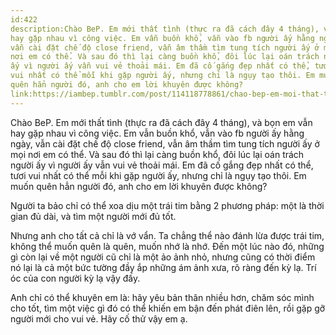 ```yaml
---
id:422
description:Chào BeP. Em mới thất tình (thực ra đã cách đây 4 tháng), và bọn em vẫn
hay gặp nhau vì công việc. Em vẫn buồn khổ, vẫn vào fb người ấy hằng ngày,
vẫn cài đặt chế độ close friend, vẫn âm thầm tìm tung tích người ấy ở mọi
nơi em có thể. Và sau đó thì lại càng buồn khổ, đôi lúc lại oán trách người
ấy vì người ấy vẫn vui vẻ thoải mái. Em đã cố gắng đẹp nhất có thể, tươi
vui nhất có thể mỗi khi gặp người ấy, nhưng chỉ là ngụy tạo thôi. Em muốn
quên hẳn người đó, anh cho em lời khuyên được không?
link:https://iambep.tumblr.com/post/114118778861/chao-bep-em-moi-that-tinh-thuc-ra-a-cach-ay-4
---
```


Chào BeP. Em mới thất tình (thực ra đã cách đây 4 tháng), và bọn em vẫn
hay gặp nhau vì công việc. Em vẫn buồn khổ, vẫn vào fb người ấy hằng ngày,
vẫn cài đặt chế độ close friend, vẫn âm thầm tìm tung tích người ấy ở mọi
nơi em có thể. Và sau đó thì lại càng buồn khổ, đôi lúc lại oán trách người
ấy vì người ấy vẫn vui vẻ thoải mái. Em đã cố gắng đẹp nhất có thể, tươi
vui nhất có thể mỗi khi gặp người ấy, nhưng chỉ là ngụy tạo thôi. Em muốn
quên hẳn người đó, anh cho em lời khuyên được không?

Người ta bảo chỉ có thể xoa dịu một trái tim bằng 2 phương pháp: một là
thời gian đủ dài, và tìm một người mới đủ tốt.

Nhưng anh cho tất cả chỉ là vớ vẩn. Ta chẳng thể nào đánh lừa được trái
tim, không thể muốn quên là quên, muốn nhớ là nhớ. Đến một lúc nào đó, những
gì còn lại về một người cũ chỉ là một ảo ảnh nhỏ, nhưng cũng có thời điểm
nó lại là cả một bức tường đầy ắp những ám ảnh xưa, rõ ràng đến kỳ lạ. Trí
óc của con người kỳ lạ vậy đấy.

Anh chỉ có thể khuyên em là: hãy yêu bản thân nhiều hơn, chăm sóc mình cho
tốt, tìm một việc gì đó có thể khiến em bận đến phát điên lên, rồi gặp gỡ
người mới cho vui vẻ. Hãy cố thử vậy em ạ.